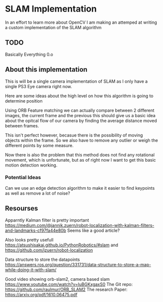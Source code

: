 # SLAM Implementation

In an effort to learn more about OpenCV I am making an attemped at writing a custom implementation of the SLAM algorithm

## TODO 

Basically Everything 0.o

## About this implementation

This is will be a single camera implementation of SLAM as I only have a single PS3 Eye camera right now. 

Here are some ideas about the high level on how this algorithm is going to determine position

Using ORB Feature matching we can actually compare between 2 different images, the current frame and the previous
this should give us a basic idea about the opitcal flow of our camera by finding the average distance moved between frames.

This isn't perfect however, becasue there is the possibility of moving objects within the frame. So we also have to remove any outlier
or weigh the different points by some measure.


Now there is also the problem that this method does not find any rotational movement, which is unfortunate, but as of right now I want to get this basic motion detection working.

### Potential Ideas

Can we use an edge detection algorithm to make it easier to find keypoints as well as remove a lot of noise?

## Resourses
Apparntly Kalman filter is pretty important
https://medium.com/@jannik.zuern/robot-localization-with-kalman-filters-and-landmarks-cf97fa44e80b
Seems like a good article?

Also looks pretty usefull
https://atsushisakai.github.io/PythonRobotics/#slam
and
https://github.com/jzuern/robot-localization

Data structure to store the datapoints
https://answers.ros.org/question/331731/data-structure-to-store-a-map-while-doing-it-with-slam/

Good video showing orb-slam2, camera based slam
https://www.youtube.com/watch?v=IuBGKxgaxS0
The Git repo: https://github.com/raulmur/ORB_SLAM2
The research Paper: https://arxiv.org/pdf/1610.06475.pdf
